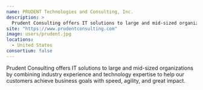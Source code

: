 ```yaml
---
name: PRUDENT Technologies and Consulting, Inc.
description: > 
  Prudent Consulting offers IT solutions to large and mid-sized organizations by combining industry experience and technology expertise to help our customers achieve business goals with speed, agility, and great impact.
site: "https://www.prudentconsulting.com"
image: users/prudent.jpg
locations: 
  - United States
consortium: false
---
```


Prudent Consulting offers IT solutions to large and mid-sized organizations by combining industry experience and technology expertise to help our customers achieve business goals with speed, agility, and great impact.

